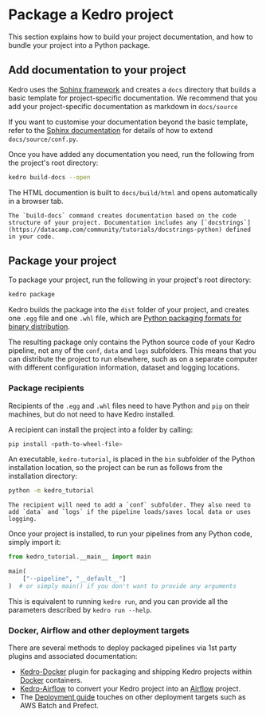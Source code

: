 # Package a Kedro project

This section explains how to build your project documentation, and how to bundle your project into a Python package.


## Add documentation to your project

Kedro uses the [Sphinx framework](https://www.sphinx-doc.org) and creates a `docs` directory that builds a basic template for project-specific documentation. We recommend that you add your project-specific documentation as markdown in `docs/source` 

If you want to customise your documentation beyond the basic template, refer to the [Sphinx documentation](https://www.sphinx-doc.org/en/master/usage/configuration.html) for details of how to extend `docs/source/conf.py`.

Once you have added any documentation you need, run the following from the project's root directory: 

```bash
kedro build-docs --open
``` 

The HTML documention is built to `docs/build/html` and opens automatically in a browser tab. 

```{note} 
The `build-docs` command creates documentation based on the code structure of your project. Documentation includes any [`docstrings`](https://datacamp.com/community/tutorials/docstrings-python) defined in your code.
```


## Package your project

To package your project, run the following in your project's root directory:

```bash
kedro package
```

Kedro builds the package into the `dist` folder of your project, and creates one `.egg` file and one `.whl` file, which are [Python packaging formats for binary distribution](https://packaging.python.org/).

The resulting package only contains the Python source code of your Kedro pipeline, not any of the `conf`, `data` and `logs` subfolders. This means that you can distribute the project to run elsewhere, such as on a separate computer with different configuration information, dataset and logging locations. 

### Package recipients

Recipients of the `.egg` and `.whl` files need to have Python and `pip` on their machines, but do not need to have Kedro installed. 

A recipient can install the project into a folder by calling:

```bash
pip install <path-to-wheel-file>
```

An executable, `kedro-tutorial`, is placed in the `bin` subfolder of the Python installation location, so the project can be run as follows from the installation directory:

```bash
python -m kedro_tutorial
```

```{note}
The recipient will need to add a `conf` subfolder. They also need to add `data` and `logs` if the pipeline loads/saves local data or uses logging.
```

Once your project is installed, to run your pipelines from any Python code, simply import it:

```python
from kedro_tutorial.__main__ import main

main(
    ["--pipeline", "__default__"]
)  # or simply main() if you don't want to provide any arguments
```

This is equivalent to running `kedro run`, and you can provide all the parameters described by `kedro run --help`.

### Docker, Airflow and other deployment targets

There are several methods to deploy packaged pipelines via 1st party plugins and associated documentation:

* [Kedro-Docker](https://github.com/kedro-org/kedro-plugins/tree/main/kedro-docker) plugin for packaging and shipping Kedro projects within [Docker](https://www.docker.com/) containers.
* [Kedro-Airflow](https://github.com/kedro-org/kedro-plugins/tree/main/kedro-airflow) to convert your Kedro project into an [Airflow](https://airflow.apache.org/) project.
* The [Deployment guide](../deployment/deployment_guide) touches on other deployment targets such as AWS Batch and Prefect.
